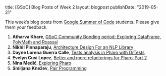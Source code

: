 title: [GSoC] Blog Posts of Week 2layout: blogpostpublishDate: "2019-05-21"This week’s blog posts from [Google Summer of Code](https://summerofcode.withgoogle.com/) students. Please give them your feedback.1. **Atharva Khare**, [GSoC Community Bonding period: Exploring DataFrame, PolyMath and Roassal](https://khare.dev/posts/2019/05/gsoc-community-bonding-period-exploring-dataframe-polymath-and-roassal/)1. **Nikhil Pinnaparaju**, [Architecture Design For an NLP Library](https://medium.com/@nikhilpinnaparaju/architecture-design-for-an-nlp-library-ddd1649a090d)1. **Dayne Lorena Guerra Calle**, [Tests analysis in Pharo with DrTests](https://medium.com/@daynestorm/tests-analysis-in-pharo-with-drtests-632ffe9b09a1)1. **Evelyn Cusi Lopez**, [Better and more refactorings for Pharo-Part 2](https://medium.com/@cusi.evelyn/better-and-more-refactorings-for-pharo-part-2-96b23a502bf6)1. **Nina Medić**, [Exploring Pharo](https://pharokeepers.github.io/jekyll/update/pharo/2019/05/18/Nina_Second_Week.html)1. **Smiljana Knežev**, [Pair Programming](https://pharokeepers.github.io/pharo/2019/05/19/Smiljana-Week-2-Pair-Programming.html)